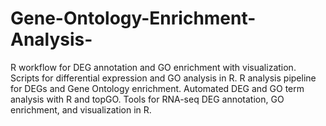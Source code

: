 # Gene-Ontology-Enrichment-Analysis-
R workflow for DEG annotation and GO enrichment with visualization. Scripts for differential expression and GO analysis in R. R analysis pipeline for DEGs and Gene Ontology enrichment. Automated DEG and GO term analysis with R and topGO. Tools for RNA-seq DEG annotation, GO enrichment, and visualization in R.
